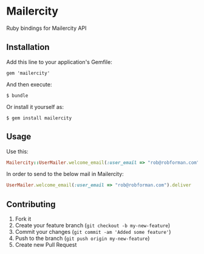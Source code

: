 # Mailercity

Ruby bindings for Mailercity API

## Installation

Add this line to your application's Gemfile:

    gem 'mailercity'

And then execute:

    $ bundle

Or install it yourself as:

    $ gem install mailercity

## Usage

Use this:
```ruby
Mailercity::UserMailer.welcome_email(:user_email => "rob@robforman.com").deliver
```

In order to send to the below mail in Mailercity:
```ruby
UserMailer.welcome_email(:user_email => "rob@robforman.com").deliver
```

## Contributing

1. Fork it
2. Create your feature branch (`git checkout -b my-new-feature`)
3. Commit your changes (`git commit -am 'Added some feature'`)
4. Push to the branch (`git push origin my-new-feature`)
5. Create new Pull Request

